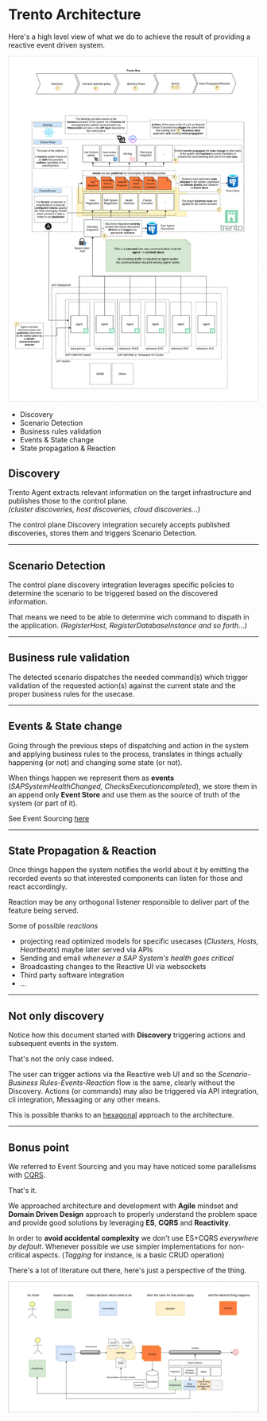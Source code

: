 # Trento Architecture

Here's a high level view of what we do to achieve the result of providing a reactive event driven system.

![Trento Architecture](./trento-architecture.png)

- Discovery
- Scenario Detection
- Business rules validation
- Events & State change
- State propagation & Reaction

## Discovery
Trento Agent extracts relevant information on the target infrastructure and publishes those to the control plane.  
_(cluster discoveries, host discoveries, cloud discoveries...)_

The control plane Discovery integration securely accepts published discoveries, stores them and triggers Scenario Detection.

---

## Scenario Detection
The control plane discovery integration leverages specific policies to determine the scenario to be triggered based on the discovered information.

That means we need to be able to determine wich command to dispath in the application.
_(RegisterHost, RegisterDatabaseInstance and so forth...)_

---

## Business rule validation
The detected scenario dispatches the needed command(s) which trigger validation of the requested action(s) against the current state and the proper business rules for the usecase.

---

## Events & State change
Going through the previous steps of dispatching and action in the system and applying business rules to the process, translates in things actually happening (or not) and changing some state (or not).

When things happen we represent them as **events**  (_SAPSystemHealthChanged, ChecksExecutioncompleted_), we store them in an append only **Event Store** and use them as the source of truth of the system (or part of it).

See Event Sourcing [here](https://martinfowler.com/eaaDev/EventSourcing.html)

---

## State Propagation & Reaction
Once things happen the system notifies the world about it by emitting the recorded events so that interested components can listen for those and react accordingly.

Reaction may be any orthogonal listener responsible to deliver part of the feature being served.

Some of possible _reactions_
- projecting read optimized models for specific usecases (_Clusters, Hosts, Heartbeats_) maybe later served via APIs
- Sending and email _whenever a SAP System's health goes critical_
- Broadcasting changes to the Reactive UI via websockets
- Third party software integration
- ...
---

## Not only discovery
Notice how this document started with **Discovery** triggering actions and subsequent events in the system.

That's not the only case indeed.

The user can trigger actions via the Reactive web UI and so the _Scenario-Business Rules-Events-Reaction_ flow is the same, clearly without the Discovery.
Actions (or commands) may also be triggered via API integration, cli integration, Messaging or any other means.

This is possible thanks to an [hexagonal](https://en.wikipedia.org/wiki/Hexagonal_architecture_(software)) approach to the architecture.

---

## Bonus point
We referred to Event Sourcing and you may have noticed some parallelisms with [CQRS](https://www.martinfowler.com/bliki/CQRS.html).

That's it. 

We approached architecture and development with **Agile** mindset and **Domain Driven Design** approach to properly understand the problem space and provide good solutions by leveraging **ES**, **CQRS** and **Reactivity**.

In order to **avoid accidental complexity** we don't use ES+CQRS _everywhere by default_.
Whenever possible we use simpler implementations for non-critical aspects. (_Tagging_ for instance, is a basic CRUD operation)

There's a lot of literature out there, here's just a perspective of the thing.

![ES+CQRS](./event-sourcing-cqrs.png)